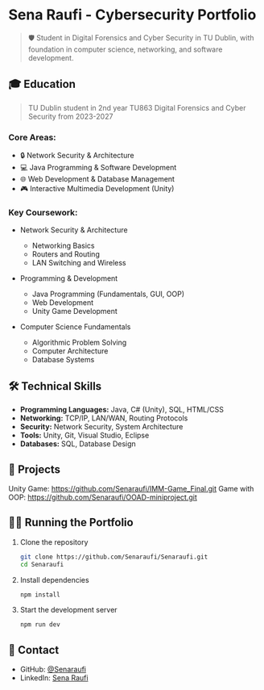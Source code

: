 # Sena Raufi - Cybersecurity Portfolio

> 🛡️ Student in Digital Forensics and Cyber Security in TU Dublin, with foundation in computer science, networking, and software development.

## 🎓 Education 
> TU Dublin student in 2nd year TU863 Digital Forensics and Cyber Security from 2023-2027

### Core Areas:
- 🔒 Network Security & Architecture
- 💻 Java Programming & Software Development
- 🌐 Web Development & Database Management
- 🎮 Interactive Multimedia Development (Unity)

### Key Coursework:
- Network Security & Architecture
  - Networking Basics
  - Routers and Routing
  - LAN Switching and Wireless
  
- Programming & Development
  - Java Programming (Fundamentals, GUI, OOP)
  - Web Development
  - Unity Game Development
  
- Computer Science Fundamentals
  - Algorithmic Problem Solving
  - Computer Architecture
  - Database Systems

## 🛠️ Technical Skills

- **Programming Languages:** Java, C# (Unity), SQL, HTML/CSS
- **Networking:** TCP/IP, LAN/WAN, Routing Protocols
- **Security:** Network Security, System Architecture
- **Tools:** Unity, Git, Visual Studio, Eclipse
- **Databases:** SQL, Database Design

## 🚀 Projects

Unity Game: https://github.com/Senaraufi/IMM-Game_Final.git
Game with OOP: https://github.com/Senaraufi/OOAD-miniproject.git

## 🏃‍♂️ Running the Portfolio

1. Clone the repository
   ```bash
   git clone https://github.com/Senaraufi/Senaraufi.git
   cd Senaraufi
   ```

2. Install dependencies
   ```bash
   npm install
   ```

3. Start the development server
   ```bash
   npm run dev
   ```
   
## 📧 Contact

- GitHub: [@Senaraufi](https://github.com/Senaraufi)
- LinkedIn: [Sena Raufi](https://www.linkedin.com/in/sena-raufi-610187293/)
